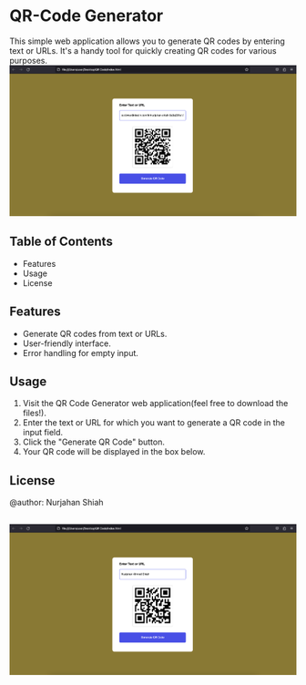 # QR-Code Generator
This simple web application allows you to generate QR codes by entering text or URLs. It's a handy tool for quickly creating QR codes for various purposes.
![Game Screenshot](Shiah's%20LinkedIN.png)

## Table of Contents
- Features
- Usage
- License

## Features

- Generate QR codes from text or URLs.
- User-friendly interface.
- Error handling for empty input.

## Usage

1. Visit the QR Code Generator web application(feel free to download the files!).
2. Enter the text or URL for which you want to generate a QR code in the input field.
3. Click the "Generate QR Code" button.
4. Your QR code will be displayed in the box below.

## License

@author: Nurjahan Shiah

![Game Screenshot](text.png)
---

